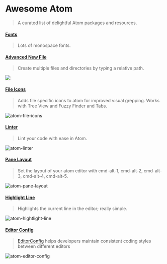 # Awesome Atom
> A curated list of delightful Atom packages and resources.

#### [Fonts](https://atom.io/packages/fonts)
> Lots of monospace fonts.

#### [Advanced New File](https://atom.io/packages/advanced-new-file)
> Create multiple files and directories by typing a relative path.

![](https://cloud.githubusercontent.com/assets/3289225/5792505/81f41c72-9f1b-11e4-9085-38cfb832383c.gif)

#### [File Icons](https://atom.io/packages/file-icons)
> Adds file specific icons to atom for improved visual grepping. Works with Tree View and Fuzzy Finder and Tabs.

![atom-file-icons](https://raw.githubusercontent.com/DanBrooker/file-icons/master/file-icons.png)

#### [Linter](https://atom.io/packages/linter)
> Lint your code with ease in Atom.

![atom-linter](https://raw.githubusercontent.com/AtomLinter/Linter/master/inline-comments.gif)

#### [Pane Layout](https://atom.io/packages/pane-layout-plus)
> Set the layout of your atom editor with cmd-alt-1, cmd-alt-2, cmd-alt-3, cmd-alt-4, cmd-alt-5.

![atom-pane-layout](https://camo.githubusercontent.com/b65aab362fd31c55786d13508d86e9b39e4ebbe6/68747470733a2f2f7261772e6769746875622e636f6d2f6368656d6f6973682f61746f6d2d70616e652d6c61796f75742f6d61737465722f64656d6f2e676966)

#### [Highlight Line](https://atom.io/packages/highlight-line)
> Highlights the current line in the editor; really simple.

![atom-hightlight-line](https://camo.githubusercontent.com/6a26903350fa3c42ae7fe60907894196c495bb88/687474703a2f2f692e696d6775722e636f6d2f666133325774722e706e67)

#### [Editor Config](https://atom.io/packages/editorconfig)
> [EditorConfig](http://editorconfig.org) helps developers maintain consistent coding styles between different editors

![atom-editor-config](https://f.cloud.github.com/assets/170270/2327994/dfe40cb4-a3f6-11e3-862f-894999973373.png)

